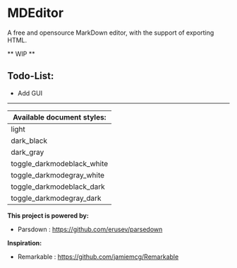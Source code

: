 # MDEditor
A free and opensource MarkDown editor, with the support of exporting HTML.

** WIP **

## Todo-List:
+ Add GUI

_______________________________________________________________________

|Available document styles:|
|--------|
|light|
|dark_black|
|dark_gray|
|toggle_darkmodeblack_white|
|toggle_darkmodegray_white|
|toggle_darkmodeblack_dark|
|toggle_darkmodegray_dark|

**This project is powered by:**
* Parsdown : https://github.com/erusev/parsedown


**Inspiration:**
* Remarkable : https://github.com/jamiemcg/Remarkable
